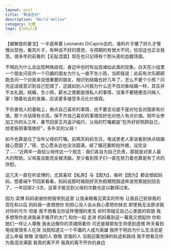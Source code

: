```yaml
---
layout: post
title: "黄道吉日"
description: "World Hellow"
category: 吐槽
tags: [Jekyll]
---
```

【被解放的姜戈】一半是奔着 Leonardo DiCaprio去的，谁料片子播了好久才慢慢出现他，看完片子，有种说不好的感觉，与预期的有很大不同，恰恰这也正合我意。很多年的前看的【无耻混蛋】现在也只记得有个割头皮的血腥场面。

不明白为什么会出现种族歧视，身边中也时有出现诸如此类的现象。白天在小组里一个朋友问另外一个已婚的朋友为什么一直不生小孩，当即我说：此前有次乐颠颠跑去问一个对我来说很重要的朋友，相识到结婚也好几年了，怎么不要个小孩？问完这话就意识到自己犯错了，这就如别人问我为什么还不找对象结婚一样，其实并不太礼貌。结婚，生小孩，薪水之类都是很私人的事情，没事不要随便去问候人家！随着社会的发展，应该更多接受多元化价值观。

不伤害他人的基础上，做点自己喜欢的事情，也不要去论是不是对社会对国家有价值，那个点站得有点高，保不齐自己喜欢的事情恰好也对他人有点价值。刚毕业参加工作的头三年，春节回家正月返沪临行，父母的叮嘱都是“在外好好照顾自己，给老板把事情做好”，多朴实的父母！

如今也算是应了当年父母的叮嘱。前两天妈妈生日，电话里老人家说看到快点结婚就心愿圆了，”得，您心愿永远也没法圆满，结了婚还要盼抱外甥，没完没了......“近两年一直给父母传达一个观念：我们各自为自己负责，那就是对家人最大的帮助。父母虽没能完全被洗脑，至少看到孩子们一直在努力着也算是有丁点的欣慰。

这几天一直在听梁博的，尤其喜欢【私奔】与【因为】，每听【因为】都会想起妈妈，想着端午节回家看看，妈妈说那时候刚好天热假期短路途奔波劳累就别回去了，一年回家2-3次，这辈子能见到父母的次数也足以数得过来。


因为  梁博
妈妈谢谢你把我带到这里
让我亲眼看见真实的所有
让我自己安排我的现在和以后
妈妈我一直很想你
别担心没人会从我心里把你抹去
即使我无法原谅我对你的亏欠
但是
我不想看见你这样慢慢的老去
却时常碰见自己心里面的软弱
我多想带你走进我亲手推开的大门
和你一起 走进
妈妈看到这一幕我又想起你
你和她们一样让人尊敬
我永远像你的灵魂陪着你
可还是替那些生命感到遗憾
昨天看到电视里很多人在哭
当我知道又一个平庸的人成为英雄
我终于明白为什么生活总是这么幸福
致敬 坚强的人
致敬 坚强的人
当我迎着炮弹的轨迹和路线
我不想看见你为我泪流满面
我真的离不开 我真的离不开你的身边




